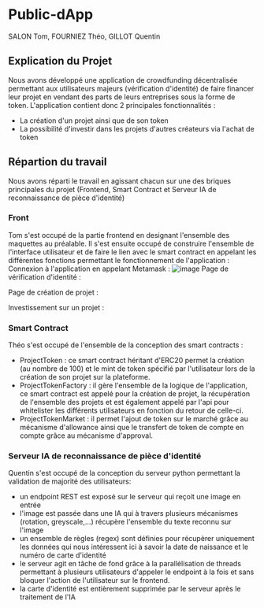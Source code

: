 # Public-dApp
SALON Tom, FOURNIEZ Théo, GILLOT Quentin

## Explication du Projet
Nous avons développé une application de crowdfunding décentralisée permettant aux utilisateurs majeurs (vérification d'identité) de faire financer leur projet en vendant des parts de leurs entreprises sous la forme de token.
L'application contient donc 2 principales fonctionnalités : 
- La création d'un projet ainsi que de son token
- La possibilité d'investir dans les projets d'autres créateurs via l'achat de token

## Répartion du travail
Nous avons réparti le travail en agissant chacun sur une des briques principales du projet (Frontend, Smart Contract et Serveur IA de reconnaissance de pièce d'identité)

### Front
Tom s'est occupé de la partie frontend en designant l'ensemble des maquettes au préalable. 
Il s'est ensuite occupé de construire l'ensemble de l'interface utilisateur et de faire le lien avec le smart contract en appelant les différentes fonctions permettant le fonctionnement de l'application : 
Connexion à l'application en appelant Metamask : 
![image](https://github.com/SalonTom/public-d-app/assets/119957865/13c840c4-8cec-4f26-9524-31af86458059)
Page de vérification d'identité :

Page de création de projet : 

Investissement sur un projet : 



### Smart Contract
Théo s'est occupé de l'ensemble de la conception des smart contracts : 
- ProjectToken : ce smart contract héritant d'ERC20 permet la création (au nombre de 100) et le mint de token spécifié par l'utilisateur lors de la création de son projet sur la plateforme.
- ProjectTokenFactory : il gère l'ensemble de la logique de l'application, ce smart contract est appelé pour la création de projet, la récupération de l'ensemble des projets et est également appelé par l'api pour whitelister les différents utilisateurs en fonction du retour de celle-ci.
- ProjectTokenMarket : il permet l'ajout de token sur le marché grâce au mécanisme d'allowance ainsi que le transfert de token de compte en compte grâce au mécanisme d'approval.

### Serveur IA de reconnaissance de pièce d'identité
Quentin s'est occupé de la conception du serveur python permettant la validation de majorité des utilisateurs:
- un endpoint REST est exposé sur le serveur qui reçoit une image en entrée
- l'image est passée dans une IA qui à travers plusieurs mécanismes (rotation, greyscale,...) récupère l'ensemble du texte reconnu sur l'image
- un ensemble de règles (regex) sont définies pour récupèrer uniquement les données qui nous intéressent ici à savoir la date de naissance et le numéro de carte d'identité
- le serveur agit en tâche de fond grâce à la parallélisation de threads permettant à plusieurs utilisateurs d'appeler le endpoint à la fois et sans bloquer l'action de l'utilisateur sur le frontend.
- la carte d'identité est entièrement supprimée par le serveur après le traitement de l'IA


